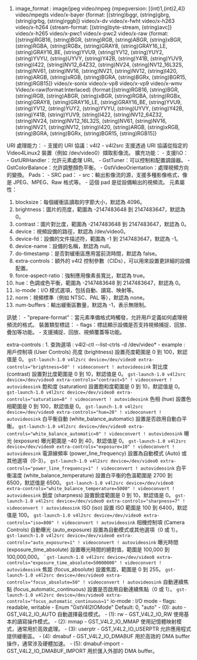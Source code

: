 1. image_format : image/jpeg
                  video/mpeg {mpegversion: [(int)1,(int)2,4]}
                  video/mpegts
                  video/x-bayer {format: [(string)bggr, (string)gbrg, (string)grbg, (string)rggb]}
                  video/x-dv
                  video/x-fwht
                  video/x-h263
                  video/x-h264 {stream-format: [(string)byte-stream, (string)avc]}
                  video/x-h265
                  video/x-pwc1
                  video/x-pwc2
                  video/x-raw {format: [(string)RGB16, (string)BGR, (string)RGB, (string)ABGR, (string)xBGR, (string)RGBA, (string)RGBx, (string)GRAY8, (string)GRAY16_LE, (string)GRAY16_BE, (string)YVU9, (string)YV12, (string)YUY2, (string)YVYU, (string)UYVY, (string)Y42B, (string)Y41B, (string)YUV9, (string)I422, (string)NV12_64Z32, (string)NV24, (string)NV12_16L32S, (string)NV61, (string)NV16, (string)NV21, (string)NV12, (string)I420, (string)ARGB, (string)xRGB, (string)BGRA, (string)BGRx, (string)BGR15, (string)RGB15]}
                  video/x-sonix
                  video/x-vp8
                  video/x-vp9
                  video/x-wmv
                  Video/x-raw(format:Interlaced) {format:[(string)RGB16, (string)BGR, (string)RGB, (string)ABGR, (string)xBGR, (string)RGBA, (string)RGBx, (string)GRAY8, (string)GRAY16_LE, (string)GRAY16_BE, (string)YVU9, (string)YV12, (string)YUY2, (string)YVYU, (string)UYVY, (string)Y42B, (string)Y41B, (string)YUV9, (string)I422, (string)NV12_64Z32, (string)NV24, (string)NV12_16L32S, (string)NV61, (string)NV16, (string)NV21, (string)NV12, (string)I420, (string)ARGB, (string)xRGB, (string)BGRA, (string)BGRx, (string)BGR15, (string)RGB15]}

URI 處理能力：
    - 支援的 URI 協議：v4l2
        - v4l2src 支援透過 URI 協議從指定的 Video4Linux2 裝置（例如 /dev/video0）擷取影像流。
擴充功能：
    - 支援I\O：
      - GstURIHandler：允許元素處理 URI。
      - GstTuner：可以控制和配置調諧器。
      - GstColorBalance：允許調整顏色平衡。
      - GstVideoOrientation：處理視頻方向的變換。
Pads：
    - SRC pad：
      - src：輸出影像流的源，支援多種影像格式，像是 JPEG、MPEG、Raw 格式等。
      - 這個 pad 是從設備輸出的視頻流。
元素屬性：
1. blocksize：每個緩衝區讀取的字節大小，默認為 4096。
2. brightness：圖片的亮度，範圍為 -2147483648 到 2147483647，默認為 0。
3. contrast：圖片對比度，範圍為 -2147483648 到 2147483647，默認為 0。
4. device：視頻設備的路徑，默認為 /dev/video0。
5. device-fd：設備的文件描述符，範圍為 -1 到 2147483647，默認為 -1。
6. device-name：設備的名稱，默認為 null。
7. do-timestamp：是否對緩衝區應用當前流時間，默認為 false。
8. extra-controls：額外的 v4l2 控制參數（CIDs），可以用來設置更詳細的設備配置。
9. force-aspect-ratio：強制應用像素長寬比，默認為 true。
10. hue：色調或色平衡，範圍為 -2147483648 到 2147483647，默認為 0。
11. io-mode：I/O 模式選項，包括自動、讀寫、映射等。
12. norm：視頻標準（例如 NTSC、PAL 等），默認為 none。
13. num-buffers：輸出緩衝區數量，默認為 -1，表示無限制。

訊號：
    - "prepare-format"：當元素準備格式時觸發，允許用戶定義如何處理視頻流的格式。
裝置類型標誌：
    - flags：標誌顯示設備是否支持視頻捕捉、回放、疊加等功能。
    - 支援捕捉、回放、視頻覆蓋等功能。

extra-controls : 
    1. 查詢選項 : v4l2-ctl --list-ctrls -d /dev/video*
    - example : 
        用戶控制項 (User Controls)
            亮度 (brightness)
            設置亮度範圍是 0 到 100，默認值是 0。
            ``` gst-launch-1.0 v4l2src device=/dev/video0 extra-controls="brightness=50" ! videoconvert ! autovideosink ```
            對比度 (contrast)
            設置對比度範圍是 0 到 10，默認值是 0。
            ``` gst-launch-1.0 v4l2src device=/dev/video0 extra-controls="contrast=5" ! videoconvert ! autovideosink ```
            飽和度 (saturation)
            設置飽和度範圍是 0 到 10，默認值是 0。
            ``` gst-launch-1.0 v4l2src device=/dev/video0 extra-controls="saturation=8" ! videoconvert ! autovideosink ```
            色相 (hue)
            設置色相範圍是 0 到 100，默認值是 0。
            ``` gst-launch-1.0 v4l2src device=/dev/video0 extra-controls="hue=20" ! videoconvert ! autovideosink ```
            白平衡自動 (white_balance_automatic)
            設置是否啟用自動白平衡。
            ``` gst-launch-1.0 v4l2src device=/dev/video0 extra-controls="white_balance_automatic=0" ! videoconvert ! autovideosink ```
            曝光 (exposure)
            曝光範圍是 -40 到 40，默認值是 0。
            ``` gst-launch-1.0 v4l2src device=/dev/video0 extra-controls="exposure=10" ! videoconvert ! autovideosink ```
            電源線頻率 (power_line_frequency)
            設置為自動模式 (Auto) 或其他選項（0-3）。
            ``` gst-launch-1.0 v4l2src device=/dev/video0 extra-controls="power_line_frequency=1" ! videoconvert ! autovideosink ```
            白平衡溫度 (white_balance_temperature)
            設置白平衡的色溫範圍是 2700 到 6500，默認值是 6500。
            ``` gst-launch-1.0 v4l2src device=/dev/video0 extra-controls="white_balance_temperature=5000" ! videoconvert ! autovideosink ```
            銳度 (sharpness)
            設置銳度範圍是 0 到 10，默認值是 0。
            ``` gst-launch-1.0 v4l2src device=/dev/video0 extra-controls="sharpness=7" ! videoconvert ! autovideosink ```
            ISO (iso)
            設置 ISO 範圍是 100 到 6400，默認值是 100。
            ``` gst-launch-1.0 v4l2src device=/dev/video0 extra-controls="iso=800" ! videoconvert ! autovideosink ```
        相機控制項 (Camera Controls)
            自動曝光 (auto_exposure)
            設置為自動模式或其他選項（0 或 1）。
            ``` gst-launch-1.0 v4l2src device=/dev/video0 extra-controls="auto_exposure=1" ! videoconvert ! autovideosink ``` 
            曝光時間 (exposure_time_absolute)
            設置曝光時間的絕對值，範圍是 100,000 到 100,000,000。            ` ``` gst-launch-1.0 v4l2src device=/dev/video0 extra-controls="exposure_time_absolute=50000000" ! videoconvert ! autovideosink ```
            焦距 (focus_absolute)
            設置焦距，範圍是 0 到 255。
            ``` gst-launch-1.0 v4l2src device=/dev/video0 extra-controls="focus_absolute=50" ! videoconvert ! autovideosink ```
            自動連續焦點 (focus_automatic_continuous)
            設置是否啟用自動連續焦點（0 或 1）。
            ``` gst-launch-1.0 v4l2src device=/dev/video0 extra-controls="focus_automatic_continuous=1" ```
io-mode : I/O mode
    - flags: readable, writable
    - Enum "GstV4l2IOMode" Default: 0, "auto"
    - (0): auto             - GST_V4L2_IO_AUTO 自動選擇最佳模式。
    - (1): rw               - GST_V4L2_IO_RW 使用基本的讀寫操作模式。
    - (2): mmap             - GST_V4L2_IO_MMAP 使用記憶體映射模式，通常用於高效處理。
    - (3): userptr          - GST_V4L2_IO_USERPTR 允許應用程式提供緩衝區。
    - (4): dmabuf           - GST_V4L2_IO_DMABUF 用於高效的 DMA buffer 操作，通常涉及硬體加速。
    - (5): dmabuf-import    - GST_V4L2_IO_DMABUF_IMPORT 用於匯入外部的 DMA buffer。
